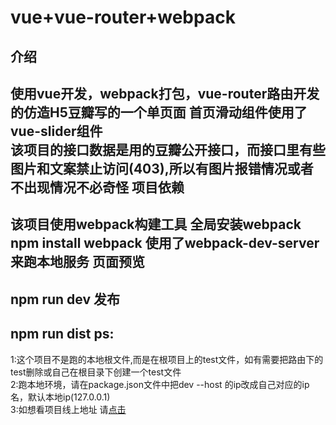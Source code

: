 # vue+vue-router+webpack
介绍
----------------
使用vue开发，webpack打包，vue-router路由开发的仿造H5豆瓣写的一个单页面 首页滑动组件使用了vue-slider组件<br>
该项目的接口数据是用的豆瓣公开接口，而接口里有些图片和文案禁止访问(403),所以有图片报错情况或者不出现情况不必奇怪
项目依赖
----------------
该项目使用webpack构建工具 全局安装webpack npm install webpack
使用了webpack-dev-server来跑本地服务
页面预览
----------------
npm run dev
发布
----------------
npm run dist
ps:
----------------
1:这个项目不是跑的本地根文件,而是在根项目上的test文件，如有需要把路由下的test删除或自己在根目录下创建一个test文件<br>
2:跑本地环境，请在package.json文件中把dev --host 的ip改成自己对应的ip名，默认本地ip(127.0.0.1)<br>
3:如想看项目线上地址 请[点击](http://domcai.coding.me/test)
